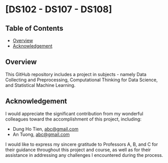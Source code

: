 # [DS102 - DS107 - DS108] 

## Table of Contents
- [Overview](#overview)
- [Acknowledgement](#acknowledgement)

## Overview
This GitHub repository includes a project in subjects - namely Data Collecting and Preprocessing, Computational Thinking for Data Science, and Statistical Machine Learning.


## Acknowledgement
I would appreciate the significant contribution from my wonderful colleagues toward the accomplishment of this project, including:
- Dung Ho Tien, abc@gmail.com
- An Tuong, abc@gmail.com

I would like to express my sincere gratitude to Professors A, B, and C for their guidance throughout this project and course, as well as for their assistance in addressing any challenges I encountered during the process.
